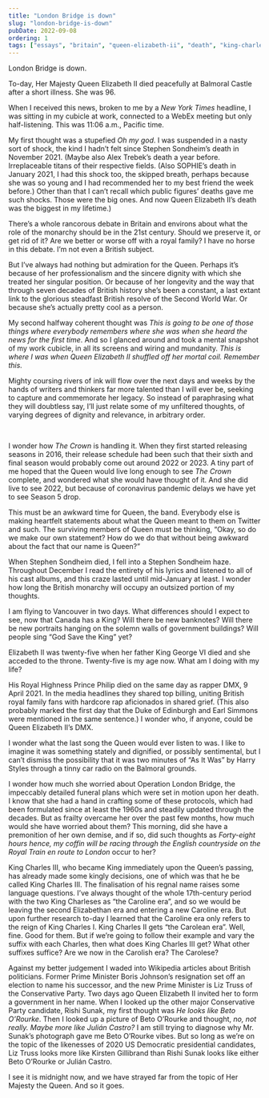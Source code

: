 ```yaml
---
title: "London Bridge is down"
slug: "london-bridge-is-down"
pubDate: 2022-09-08
ordering: 1
tags: ["essays", "britain", "queen-elizabeth-ii", "death", "king-charles-iii", "the-crown", "sondheim", "harry-styles"]
---
```



<span class="small-caps">London Bridge is down.</span>

To-day, Her Majesty Queen Elizabeth II died peacefully at Balmoral Castle after a short illness. She was 96.

When I received this news, broken to me by a _New York Times_ headline, I was sitting in my cubicle at work, connected to a WebEx meeting but only half-listening. This was 11:06 a.m., Pacific time.

My first thought was a stupefied _Oh my god_. I was suspended in a nasty sort of shock, the kind I hadn’t felt since Stephen Sondheim’s death in November 2021. (Maybe also Alex Trebek’s death a year before. Irreplaceable titans of their respective fields. (Also SOPHIE’s death in January 2021, I had this shock too, the skipped breath, perhaps because she was so young and I had recommended her to my best friend the week before.) Other than that I can’t recall which public figures’ deaths gave me such shocks. Those were the big ones. And now Queen Elizabeth II’s death was the biggest in my lifetime.)

There’s a whole rancorous debate in Britain and environs about what the role of the monarchy should be in the 21st century. Should we preserve it, or get rid of it? Are we better or worse off with a royal family? I have no horse in this debate. I’m not even a British subject.

But I’ve always had nothing but admiration for the Queen. Perhaps it’s because of her professionalism and the sincere dignity with which she treated her singular position. Or because of her longevity and the way that through seven decades of British history she’s been a constant, a last extant link to the glorious steadfast British resolve of the Second World War. Or because she’s actually pretty cool as a person.

My second halfway coherent thought was _This is going to be one of those things where everybody remembers where she was when she heard the news for the first time_. And so I glanced around and took a mental snapshot of my work cubicle, in all its screens and wiring and mundanity. _This is where I was when Queen Elizabeth II shuffled off her mortal coil. Remember this._

Mighty coursing rivers of ink will flow over the next days and weeks by the hands of writers and thinkers far more talented than I will ever be, seeking to capture and commemorate her legacy. So instead of paraphrasing what they will doubtless say, I’ll just relate some of my unfiltered thoughts, of varying degrees of dignity and relevance, in arbitrary order.

<br />

I wonder how _The Crown_ is handling it. When they first started releasing seasons in 2016, their release schedule had been such that their sixth and final season would probably come out around 2022 or 2023. A tiny part of me hoped that the Queen would live long enough to see _The Crown_ complete, and wondered what she would have thought of it. And she did live to see 2022, but because of coronavirus pandemic delays we have yet to see Season 5 drop.

This must be an awkward time for Queen, the band. Everybody else is making heartfelt statements about what the Queen meant to them on Twitter and such. The surviving members of Queen must be thinking, “Okay, so do we make our own statement? How do we do that without being awkward about the fact that our name is Queen?”

When Stephen Sondheim died, I fell into a Stephen Sondheim haze. Throughout December I read the entirety of his lyrics and listened to all of his cast albums, and this craze lasted until mid-January at least. I wonder how long the British monarchy will occupy an outsized portion of my thoughts.

I am flying to Vancouver in two days. What differences should I expect to see, now that Canada has a King? Will there be new banknotes? Will there be new portraits hanging on the solemn walls of government buildings? Will people sing “God Save the King” yet?

Elizabeth II was twenty-five when her father King George VI died and she acceded to the throne. Twenty-five is my age now. What am I doing with my life?

His Royal Highness Prince Philip died on the same day as rapper DMX, 9 April 2021. In the media headlines they shared top billing, uniting British royal family fans with hardcore rap aficionados in shared grief. (This also probably marked the first day that the Duke of Edinburgh and Earl Simmons were mentioned in the same sentence.) I wonder who, if anyone, could be Queen Elizabeth II’s DMX.

I wonder what the last song the Queen would ever listen to was. I like to imagine it was something stately and dignified, or possibly sentimental, but I can’t dismiss the possibility that it was two minutes of “As It Was” by Harry Styles through a tinny car radio on the Balmoral grounds.

I wonder how much she worried about Operation London Bridge, the impeccably detailed funeral plans which were set in motion upon her death. I know that she had a hand in crafting some of these protocols, which had been formulated since at least the 1960s and steadily updated through the decades. But as frailty overcame her over the past few months, how much would she have worried about them? This morning, did she have a premonition of her own demise, and if so, did such thoughts as _Forty-eight hours hence, my coffin will be racing through the English countryside on the Royal Train en route to London_ occur to her?

King Charles III, who became King immediately upon the Queen’s passing, has already made some kingly decisions, one of which was that he be called King Charles III. The finalisation of his regnal name raises some language questions. I’ve always thought of the whole 17th-century period with the two King Charleses as “the Caroline era”, and so we would be leaving the second Elizabethan era and entering a new Caroline era. But upon further research to-day I learned that the Caroline era only refers to the reign of King Charles I. King Charles II gets “the Carolean era”. Well, fine. Good for them. But if we’re going to follow their example and vary the suffix with each Charles, then what does King Charles III get? What other suffixes suffice? Are we now in the Carolish era? The Carolese?

Against my better judgement I waded into Wikipedia articles about British politicians. Former Prime Minister Boris Johnson’s resignation set off an election to name his successor, and the new Prime Minister is Liz Truss of the Conservative Party. Two days ago Queen Elizabeth II invited her to form a government in her name. When I looked up the other major Conservative Party candidate, Rishi Sunak, my first thought was _He looks like Beto O’Rourke_. Then I looked up a picture of Beto O’Rourke and thought, _no, not really. Maybe more like Julián Castro?_ I am still trying to diagnose why Mr. Sunak’s photograph gave me Beto O’Rourke vibes. But so long as we’re on the topic of the likenesses of 2020 US Democratic presidential candidates, Liz Truss looks more like Kirsten Gillibrand than Rishi Sunak looks like either Beto O’Rourke or Julián Castro.

I see it is midnight now, and we have strayed far from the topic of Her Majesty the Queen. And so it goes.